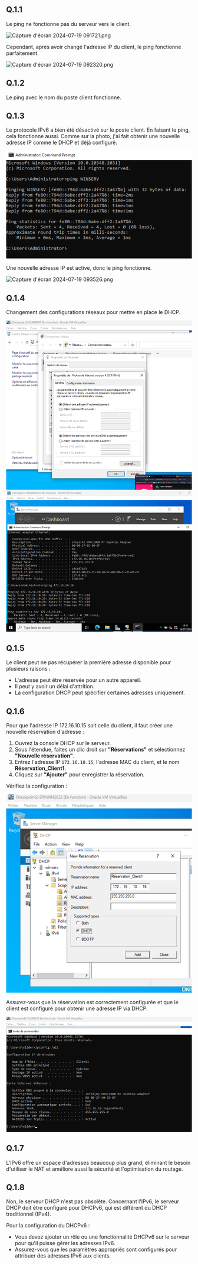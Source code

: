 ## Q.1.1
Le ping ne fonctionne pas du serveur vers le client.

![Capture d'écran 2024-07-19 091721.png](https://github.com/mina-ouaaziz/Checkpoint-2/blob/main/captures/Capture%20d'écran%202024-07-19%20091721.png)

Cependant, après avoir changé l'adresse IP du client, le ping fonctionne parfaitement.

![Capture d'écran 2024-07-19 092320.png](https://github.com/mina-ouaaziz/Checkpoint-2/blob/main/captures/Capture%20d'écran%202024-07-19%20092320.png)

## Q.1.2
Le ping avec le nom du poste client fonctionne.

## Q.1.3
Le protocole IPv6 a bien été désactivé sur le poste client. En faisant le ping, cela fonctionne aussi. Comme sur la photo, j'ai fait obtenir une nouvelle adresse IP comme le DHCP et déjà configuré.

![Ping WinServ.png](https://github.com/mina-ouaaziz/Checkpoint-2/blob/main/captures/Ping%20WinServ.png)

Une nouvelle adresse IP est active, donc le ping fonctionne.

![Capture d'écran 2024-07-19 093526.png](https://github.com/mina-ouaaziz/Checkpoint-2/blob/main/captures/Capture%20d'écran%202024-07-19%20093526.png)

## Q.1.4
Changement des configurations réseaux pour mettre en place le DHCP.

![Modif IP.png](https://github.com/mina-ouaaziz/Checkpoint-2/blob/main/captures/Modif%20IP.png)
![Ping fonctionnel client.png](https://github.com/mina-ouaaziz/Checkpoint-2/blob/main/captures/Ping%20fonctionnel%20client.png)

## Q.1.5
Le client peut ne pas récupérer la première adresse disponible pour plusieurs raisons :
- L'adresse peut être réservée pour un autre appareil.
- Il peut y avoir un délai d'attrition.
- La configuration DHCP peut spécifier certaines adresses uniquement.

## Q.1.6
Pour que l'adresse IP 172.16.10.15 soit celle du client, il faut créer une nouvelle réservation d'adresse :

1. Ouvrez la console DHCP sur le serveur.
2. Sous l'étendue, faites un clic droit sur **"Réservations"** et sélectionnez **"Nouvelle réservation"**.
3. Entrez l'adresse IP `172.16.10.15`, l'adresse MAC du client, et le nom **Réservation_Client1**.
4. Cliquez sur **"Ajouter"** pour enregistrer la réservation.

Vérifiez la configuration :

![CLIENT1 DHCP RESERVATION.png](https://github.com/mina-ouaaziz/Checkpoint-2/blob/main/captures/CLIENT1%20DHCP%20RESERVATION.png)

Assurez-vous que la réservation est correctement configurée et que le client est configuré pour obtenir une adresse IP via DHCP.

![Ping Client DHCP.png](https://github.com/mina-ouaaziz/Checkpoint-2/blob/main/captures/Ping%20Client%20DHCP.png)

## Q.1.7
L'IPv6 offre un espace d'adresses beaucoup plus grand, éliminant le besoin d'utiliser le NAT et améliore aussi la sécurité et l'optimisation du routage.

## Q.1.8
Non, le serveur DHCP n'est pas obsolète. Concernant l'IPv6, le serveur DHCP doit être configuré pour DHCPv6, qui est différent du DHCP traditionnel (IPv4). 

Pour la configuration du DHCPv6 :
- Vous devez ajouter un rôle ou une fonctionnalité DHCPv6 sur le serveur pour qu'il puisse gérer les adresses IPv6.
- Assurez-vous que les paramètres appropriés sont configurés pour attribuer des adresses IPv6 aux clients.


